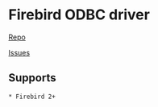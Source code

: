 # Firebird ODBC driver

[Repo](https://github.com/FirebirdSQL/firebird-odbc-driver)

[Issues](https://github.com/FirebirdSQL/firebird-odbc-driver/issues)

## Supports
	* Firebird 2+
